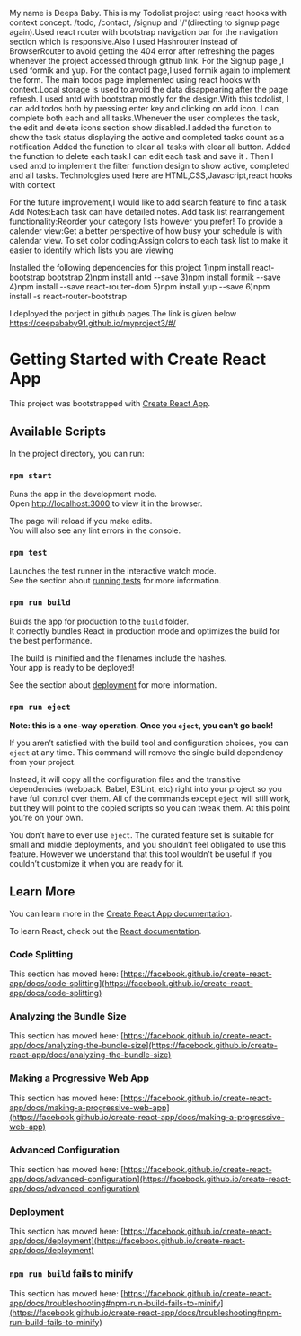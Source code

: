 
My name is Deepa Baby.
This is my Todolist project using react hooks with context concept.
/todo, /contact, /signup and '/'(directing to signup page again).Used react router with bootstrap navigation bar for the navigation section
which is responsive.Also I used Hashrouter instead of BrowserRouter to avoid getting the 404 error after refreshing the pages whenever the project  accessed through github link.
For the Signup page ,I used formik and yup. For the contact page,I used formik again to implement the form.
The main todos page implemented using react hooks with context.Local storage is used to avoid the data disappearing after the page refresh.
I used antd with bootstrap mostly for the design.With this todolist, I can add todos both by pressing enter key and clicking on add icon.
I can complete both each and all tasks.Whenever the user completes the task, the edit and delete icons section show disabled.I added the function to show the task status displaying the active and completed tasks count as a notification
Added the function to clear all tasks with clear all button. Added the function to delete each task.I can edit each task and save it .
Then I used antd to implement the filter function design to show active, completed and all tasks. 
Technologies used here are HTML,CSS,Javascript,react hooks with context

For the future improvement,I would like to add search feature to find a task
Add Notes:Each task can have detailed notes.
Add task list rearrangement functionality:Reorder your category lists however you prefer!
To provide a calender view:Get a better perspective of how busy your schedule is with calendar view. 
To set color coding:Assign colors to each task list to make it easier to identify which lists you are viewing 



Installed the following dependencies for this project
1)npm install react-bootstrap bootstrap
2)npm install antd --save
3)npm install formik --save
4)npm install --save react-router-dom
5)npm install yup --save
6)npm install -s react-router-bootstrap

I deployed the porject in github pages.The link is given below
https://deepababy91.github.io/myproject3/#/


# Getting Started with Create React App

This project was bootstrapped with [Create React App](https://github.com/facebook/create-react-app).

## Available Scripts

In the project directory, you can run:

### `npm start`

Runs the app in the development mode.\
Open [http://localhost:3000](http://localhost:3000) to view it in the browser.

The page will reload if you make edits.\
You will also see any lint errors in the console.

### `npm test`

Launches the test runner in the interactive watch mode.\
See the section about [running tests](https://facebook.github.io/create-react-app/docs/running-tests) for more information.

### `npm run build`

Builds the app for production to the `build` folder.\
It correctly bundles React in production mode and optimizes the build for the best performance.

The build is minified and the filenames include the hashes.\
Your app is ready to be deployed!

See the section about [deployment](https://facebook.github.io/create-react-app/docs/deployment) for more information.

### `npm run eject`

**Note: this is a one-way operation. Once you `eject`, you can’t go back!**

If you aren’t satisfied with the build tool and configuration choices, you can `eject` at any time. This command will remove the single build dependency from your project.

Instead, it will copy all the configuration files and the transitive dependencies (webpack, Babel, ESLint, etc) right into your project so you have full control over them. All of the commands except `eject` will still work, but they will point to the copied scripts so you can tweak them. At this point you’re on your own.

You don’t have to ever use `eject`. The curated feature set is suitable for small and middle deployments, and you shouldn’t feel obligated to use this feature. However we understand that this tool wouldn’t be useful if you couldn’t customize it when you are ready for it.

## Learn More

You can learn more in the [Create React App documentation](https://facebook.github.io/create-react-app/docs/getting-started).

To learn React, check out the [React documentation](https://reactjs.org/).

### Code Splitting

This section has moved here: [https://facebook.github.io/create-react-app/docs/code-splitting](https://facebook.github.io/create-react-app/docs/code-splitting)

### Analyzing the Bundle Size

This section has moved here: [https://facebook.github.io/create-react-app/docs/analyzing-the-bundle-size](https://facebook.github.io/create-react-app/docs/analyzing-the-bundle-size)

### Making a Progressive Web App

This section has moved here: [https://facebook.github.io/create-react-app/docs/making-a-progressive-web-app](https://facebook.github.io/create-react-app/docs/making-a-progressive-web-app)

### Advanced Configuration

This section has moved here: [https://facebook.github.io/create-react-app/docs/advanced-configuration](https://facebook.github.io/create-react-app/docs/advanced-configuration)

### Deployment

This section has moved here: [https://facebook.github.io/create-react-app/docs/deployment](https://facebook.github.io/create-react-app/docs/deployment)

### `npm run build` fails to minify

This section has moved here: [https://facebook.github.io/create-react-app/docs/troubleshooting#npm-run-build-fails-to-minify](https://facebook.github.io/create-react-app/docs/troubleshooting#npm-run-build-fails-to-minify)
